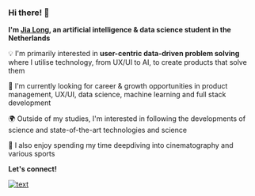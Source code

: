### Hi there! 👋
**I'm [Jia Long](https://xlbgh.github.io/), an artificial intelligence & data science student in the Netherlands**

💡 I'm primarily interested in **user-centric data-driven problem solving** where I utilise technology, from UX/UI to AI, to create products that solve them

🌱 I'm currently looking for career & growth opportunities in product management, UX/UI, data science, machine learning and full stack development

🌍 Outside of my studies, I'm interested in following the developments of science and state-of-the-art technologies and science

🧠 I also enjoy spending my time deepdiving into cinematography and various sports

**Let's connect!**

[![text](https://img.shields.io/badge/LinkedIn-0077B5?style=for-the-badge&logo=linkedin&logoColor=white)](https://www.linkedin.com/in/jialongbao)
